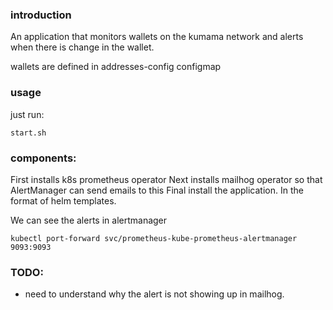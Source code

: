 ### introduction

An application that monitors wallets on the kumama network and alerts when there is change in the wallet.

wallets are defined in addresses-config configmap

### usage

just run:
```
start.sh
```

### components:

First installs k8s prometheus operator
Next installs mailhog operator so that AlertManager can send emails to this
Final install the application. In the format of helm templates.

We can see the alerts in alertmanager

```
kubectl port-forward svc/prometheus-kube-prometheus-alertmanager 9093:9093
```

### TODO:
* need to understand why the alert is not showing up in mailhog.

